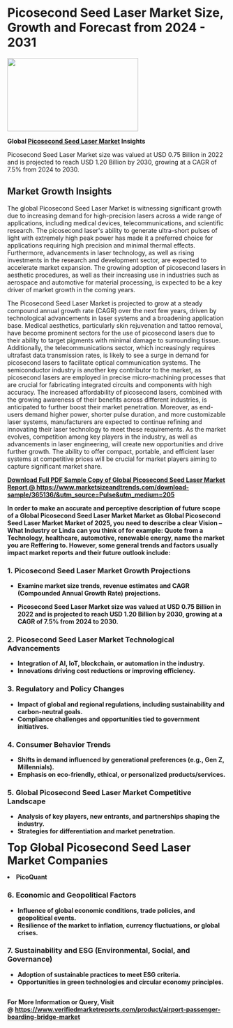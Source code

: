 <H1>Picosecond Seed Laser Market Size, Growth and Forecast from 2024 - 2031</H1><img class="aligncenter size-medium wp-image-584254" src="https://thirdeyenews.in/wp-content/uploads/2024/09/Global-Market-Research-300x168.jpeg" alt="" width="300" height="168" /><p><strong>Global&nbsp;<a href="https://www.marketsizeandtrends.com/download-sample/365136/&amp;utm_source=Pulse&amp;utm_medium=205">Picosecond Seed Laser Market</a> Insights</strong></p><p>Picosecond Seed Laser Market size was valued at USD 0.75 Billion in 2022 and is projected to reach USD 1.20 Billion by 2030, growing at a CAGR of 7.5% from 2024 to 2030.</p><p><h2>Market Growth Insights</h2> <p>The global Picosecond Seed Laser Market is witnessing significant growth due to increasing demand for high-precision lasers across a wide range of applications, including medical devices, telecommunications, and scientific research. The picosecond laser's ability to generate ultra-short pulses of light with extremely high peak power has made it a preferred choice for applications requiring high precision and minimal thermal effects. Furthermore, advancements in laser technology, as well as rising investments in the research and development sector, are expected to accelerate market expansion. The growing adoption of picosecond lasers in aesthetic procedures, as well as their increasing use in industries such as aerospace and automotive for material processing, is expected to be a key driver of market growth in the coming years.</p> <p><strong><a href="#"></a></strong></p> <p>The Picosecond Seed Laser Market is projected to grow at a steady compound annual growth rate (CAGR) over the next few years, driven by technological advancements in laser systems and a broadening application base. Medical aesthetics, particularly skin rejuvenation and tattoo removal, have become prominent sectors for the use of picosecond lasers due to their ability to target pigments with minimal damage to surrounding tissue. Additionally, the telecommunications sector, which increasingly requires ultrafast data transmission rates, is likely to see a surge in demand for picosecond lasers to facilitate optical communication systems. The semiconductor industry is another key contributor to the market, as picosecond lasers are employed in precise micro-machining processes that are crucial for fabricating integrated circuits and components with high accuracy. The increased affordability of picosecond lasers, combined with the growing awareness of their benefits across different industries, is anticipated to further boost their market penetration. Moreover, as end-users demand higher power, shorter pulse duration, and more customizable laser systems, manufacturers are expected to continue refining and innovating their laser technology to meet these requirements. As the market evolves, competition among key players in the industry, as well as advancements in laser engineering, will create new opportunities and drive further growth. The ability to offer compact, portable, and efficient laser systems at competitive prices will be crucial for market players aiming to capture significant market share. <p><strong><a href="#"></p><p><span class=""><strong>Download Full PDF Sample Copy of Global Picosecond Seed Laser Market Report</strong> @ <a href="https://www.marketsizeandtrends.com/download-sample/365136/&amp;utm_source=Pulse&amp;utm_medium=205" target="_blank">https://www.marketsizeandtrends.com/download-sample/365136/&amp;utm_source=Pulse&amp;utm_medium=205</a></span></p><p>In order to make an accurate and perceptive description of future scope of a Global&nbsp;Picosecond Seed Laser Market Market as Global&nbsp;Picosecond Seed Laser Market Market of 2025, you need to describe a clear Vision &ndash; What Industry or Linda can you think of for example: Quote from a Technology, healthcare, automotive, renewable energy, name the market you are Reffering to. However, some general trends and factors usually impact market reports and their future outlook include:</p><h3>1.&nbsp;<strong>Picosecond Seed Laser Market Growth Projections</strong></h3><ul><li>Examine market size trends, revenue estimates and CAGR (Compounded Annual Growth Rate) projections.</li><li><p>Picosecond Seed Laser Market size was valued at USD 0.75 Billion in 2022 and is projected to reach USD 1.20 Billion by 2030, growing at a CAGR of 7.5% from 2024 to 2030.</p></li></ul><h3>2.&nbsp;<strong>Picosecond Seed Laser Market Technological Advancements</strong></h3><ul><li>Integration of AI, IoT, blockchain, or automation in the industry.</li><li>Innovations driving cost reductions or improving efficiency.</li></ul><h3>3.&nbsp;<strong>Regulatory and Policy Changes</strong></h3><ul><li>Impact of global and regional regulations, including sustainability and carbon-neutral goals.</li><li>Compliance challenges and opportunities tied to government initiatives.</li></ul><h3>4.&nbsp;<strong>Consumer Behavior Trends</strong></h3><ul><li>Shifts in demand influenced by generational preferences (e.g., Gen Z, Millennials).</li><li>Emphasis on eco-friendly, ethical, or personalized products/services.</li></ul><h3>5.&nbsp;<strong>Global Picosecond Seed Laser Market Competitive Landscape</strong></h3><ul><li>Analysis of key players, new entrants, and partnerships shaping the industry.</li><li>Strategies for differentiation and market penetration.</li></ul><p data-pm-slice="1 1 []"><span style="color: inherit; font-family: inherit; font-size: 25px;">Top Global Picosecond Seed Laser Market Companies</span></p><div class="" data-test-id=""><p><li>PicoQuant</li></p></div><h3>6.&nbsp;<strong>Economic and Geopolitical Factors</strong></h3><ul><li>Influence of global economic conditions, trade policies, and geopolitical events.</li><li>Resilience of the market to inflation, currency fluctuations, or global crises.</li></ul><h3>7.&nbsp;<strong>Sustainability and ESG (Environmental, Social, and Governance)</strong></h3><ul><li>Adoption of sustainable practices to meet ESG criteria.</li><li>Opportunities in green technologies and circular economy principles.</li></ul><h2><strong style="font-size: 14px;">For More Information or Query, Visit @&nbsp;</strong><a style="background-color: #ffffff; font-size: 14px;" href="https://www.marketsizeandtrends.com/report/picosecond-seed-laser-market/" target="_blank">https://www.verifiedmarketreports.com/product/airport-passenger-boarding-bridge-market</a></h2>
